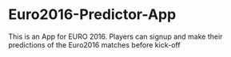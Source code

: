 # Euro2016-Predictor-App
This is an App for EURO 2016. Players can signup and make their predictions of the Euro2016 matches before kick-off
